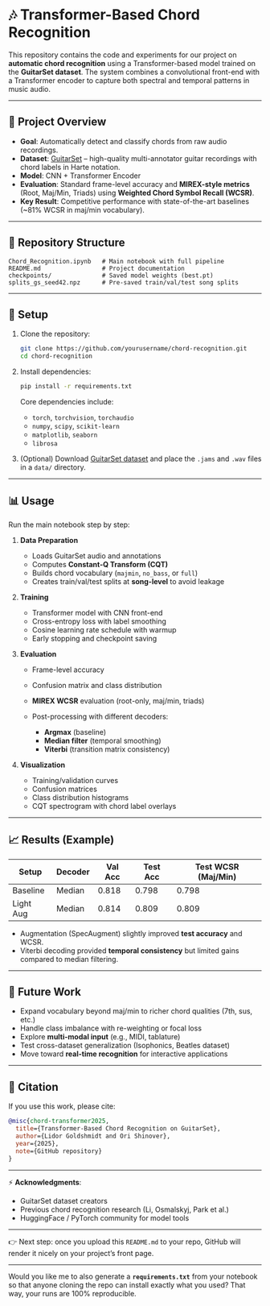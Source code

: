 # 🎶 Transformer-Based Chord Recognition

This repository contains the code and experiments for our project on **automatic chord recognition** using a Transformer-based model trained on the **GuitarSet dataset**.
The system combines a convolutional front-end with a Transformer encoder to capture both spectral and temporal patterns in music audio.

---

## 🚀 Project Overview

* **Goal**: Automatically detect and classify chords from raw audio recordings.
* **Dataset**: [GuitarSet](https://github.com/marl/guitarset) – high-quality multi-annotator guitar recordings with chord labels in Harte notation.
* **Model**: CNN + Transformer Encoder
* **Evaluation**: Standard frame-level accuracy and **MIREX-style metrics** (Root, Maj/Min, Triads) using **Weighted Chord Symbol Recall (WCSR)**.
* **Key Result**: Competitive performance with state-of-the-art baselines (~81% WCSR in maj/min vocabulary).

---

## 📂 Repository Structure

```
Chord_Recognition.ipynb   # Main notebook with full pipeline
README.md                 # Project documentation
checkpoints/              # Saved model weights (best.pt)
splits_gs_seed42.npz      # Pre-saved train/val/test song splits
```

---

## 🔧 Setup

1. Clone the repository:

   ```bash
   git clone https://github.com/yourusername/chord-recognition.git
   cd chord-recognition
   ```

2. Install dependencies:

   ```bash
   pip install -r requirements.txt
   ```

   Core dependencies include:

   * `torch`, `torchvision`, `torchaudio`
   * `numpy`, `scipy`, `scikit-learn`
   * `matplotlib`, `seaborn`
   * `librosa`

3. (Optional) Download [GuitarSet dataset](https://github.com/marl/guitarset) and place the `.jams` and `.wav` files in a `data/` directory.

---

## 📊 Usage

Run the main notebook step by step:

1. **Data Preparation**

   * Loads GuitarSet audio and annotations
   * Computes **Constant-Q Transform (CQT)**
   * Builds chord vocabulary (`majmin`, `no_bass`, or `full`)
   * Creates train/val/test splits at **song-level** to avoid leakage

2. **Training**

   * Transformer model with CNN front-end
   * Cross-entropy loss with label smoothing
   * Cosine learning rate schedule with warmup
   * Early stopping and checkpoint saving

3. **Evaluation**

   * Frame-level accuracy
   * Confusion matrix and class distribution
   * **MIREX WCSR** evaluation (root-only, maj/min, triads)
   * Post-processing with different decoders:

     * **Argmax** (baseline)
     * **Median filter** (temporal smoothing)
     * **Viterbi** (transition matrix consistency)

4. **Visualization**

   * Training/validation curves
   * Confusion matrices
   * Class distribution histograms
   * CQT spectrogram with chord label overlays

---

## 📈 Results (Example)

| Setup     | Decoder | Val Acc | Test Acc | Test WCSR (Maj/Min) |
| --------- | ------- | ------- | -------- | ------------------- |
| Baseline  | Median  | 0.818   | 0.798    | 0.798               |
| Light Aug | Median  | 0.814   | 0.809    | 0.809               |

* Augmentation (SpecAugment) slightly improved **test accuracy** and WCSR.
* Viterbi decoding provided **temporal consistency** but limited gains compared to median filtering.

---

## 🔮 Future Work

* Expand vocabulary beyond maj/min to richer chord qualities (7th, sus, etc.)
* Handle class imbalance with re-weighting or focal loss
* Explore **multi-modal input** (e.g., MIDI, tablature)
* Test cross-dataset generalization (Isophonics, Beatles dataset)
* Move toward **real-time recognition** for interactive applications

---

## 📝 Citation

If you use this work, please cite:

```bibtex
@misc{chord-transformer2025,
  title={Transformer-Based Chord Recognition on GuitarSet},
  author={Lidor Goldshmidt and Ori Shinover},
  year={2025},
  note={GitHub repository}
}
```

---

⚡ **Acknowledgments**:

* GuitarSet dataset creators
* Previous chord recognition research (Li, Osmalskyj, Park et al.)
* HuggingFace / PyTorch community for model tools

---

👉 Next step: once you upload this `README.md` to your repo, GitHub will render it nicely on your project’s front page.

---

Would you like me to also generate a **`requirements.txt`** from your notebook so that anyone cloning the repo can install exactly what you used? That way, your runs are 100% reproducible.
